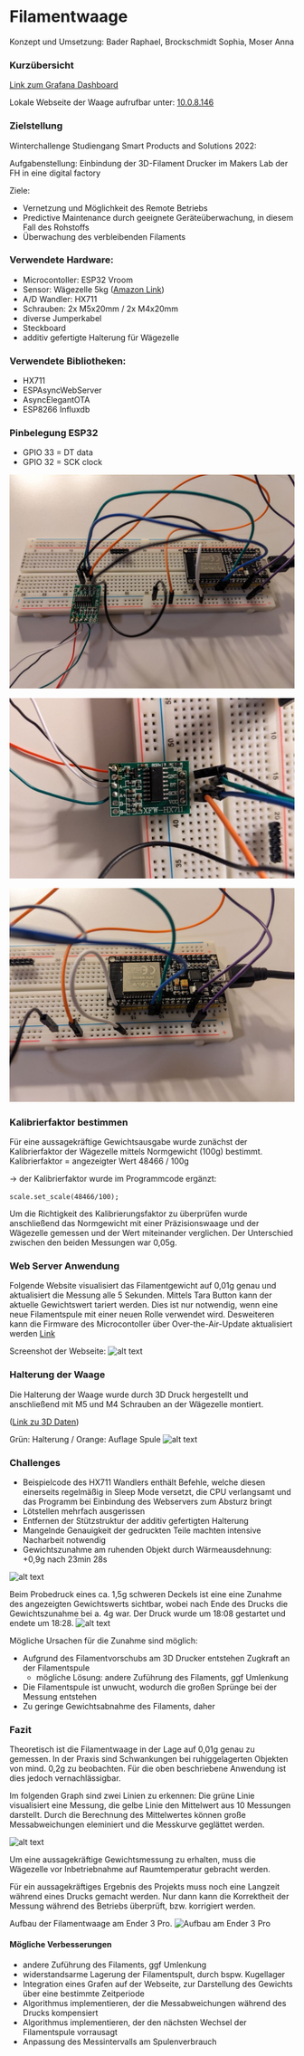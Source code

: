 # Filamentwaage

Konzept und Umsetzung: Bader Raphael, Brockschmidt Sophia, Moser Anna

### Kurzübersicht

[Link zum Grafana Dashboard](http://217.160.37.170:3000/d/aa0QPgJ4z/wagezelle-ender-3-pro?from=1676030184659&to=1676051784659&viewPanel=2&orgId=1&theme=dark)

Lokale Webseite der Waage aufrufbar unter: [10.0.8.146](10.0.8.146)

### Zielstellung

Winterchallenge Studiengang Smart Products and Solutions 2022:

Aufgabenstellung: Einbindung der 3D-Filament Drucker im Makers Lab der FH in eine digital factory

Ziele: 
- Vernetzung und Möglichkeit des Remote Betriebs
- Predictive Maintenance durch geeignete Geräteüberwachung, in diesem Fall des Rohstoffs
- Überwachung des verbleibenden Filaments

### Verwendete Hardware: 

- Microcontoller: ESP32 Vroom
- Sensor: Wägezelle 5kg ([Amazon Link](https://www.amazon.de/dp/B073GWX6J4?ref=ppx_yo2ov_dt_b_product_details&th=1))
- A/D Wandler: HX711
- Schrauben: 2x M5x20mm / 2x M4x20mm
- diverse Jumperkabel
- Steckboard
- additiv gefertigte Halterung für Wägezelle

### Verwendete Bibliotheken:
- HX711  
- ESPAsyncWebServer 
- AsyncElegantOTA
- ESP8266 Influxdb

### Pinbelegung ESP32

- GPIO 33 = DT data 
- GPIO 32 = SCK clock

![alt text](https://github.com/raphi2/Filamentwaage/blob/master/Fotos/Steckbrett_1.jpg?raw=true)

![alt text](https://github.com/raphi2/Filamentwaage/blob/master/Fotos/HX711.jpg?raw=true)

![alt text](https://github.com/raphi2/Filamentwaage/blob/master/Fotos/ESP32.jpg?raw=true)

### Kalibrierfaktor bestimmen
Für eine aussagekräftige Gewichtsausgabe wurde zunächst der Kalibrierfaktor der Wägezelle mittels Normgewicht (100g) bestimmt. 
Kalibrierfaktor = angezeigter Wert 48466 / 100g 

-> der Kalibrierfaktor wurde im Programmcode ergänzt:

```scale.set_scale(48466/100);```

Um die Richtigkeit des Kalibrierungsfaktor zu überprüfen wurde anschließend das Normgewicht mit einer Präzisionswaage und der Wägezelle gemessen und der Wert miteinander verglichen. Der Unterschied zwischen den beiden Messungen war 0,05g.

### Web Server Anwendung

Folgende Website visualisiert das Filamentgewicht auf 0,01g genau und aktualisiert die Messung alle 5 Sekunden. 
Mittels Tara Button kann der aktuelle Gewichtswert tariert werden. Dies ist nur notwendig, wenn eine neue Filamentspule mit einer neuen Rolle verwendet wird. 
Desweiteren kann die Firmware des Microcontoller über Over-the-Air-Update aktualisiert werden [Link](10.0.8.146/update)

Screenshot der Webseite:
![alt text](https://github.com/raphi2/Filamentwaage/blob/master/Fotos/Website.JPG?raw=true)

### Halterung der Waage

Die Halterung der Waage wurde durch 3D Druck hergestellt und anschließend mit M5 und M4 Schrauben an der Wägezelle montiert.

([Link zu 3D Daten](3D))

Grün: Halterung / Orange: Auflage Spule
![alt text](https://github.com/raphi2/Filamentwaage/blob/master/Fotos/3D_Konzept.jpg?raw=true)

### Challenges

- Beispielcode des HX711 Wandlers enthält Befehle, welche diesen einerseits regelmäßig in Sleep Mode versetzt, die CPU verlangsamt und das Programm bei Einbindung des Webservers zum Absturz bringt
- Lötstellen mehrfach ausgerissen
- Entfernen der Stützstruktur der additiv gefertigten Halterung
- Mangelnde Genauigkeit der gedruckten Teile machten intensive Nacharbeit notwendig
- Gewichtszunahme am ruhenden Objekt durch Wärmeausdehnung: +0,9g nach 23min 28s

![alt text](https://github.com/raphi2/Filamentwaage/blob/master/Fotos/Gewichtszunahme_neu.JPG?raw=true)

Beim Probedruck eines ca. 1,5g schweren Deckels ist eine eine Zunahme des angezeigten Gewichtswerts sichtbar, wobei nach Ende des Drucks die Gewichtszunahme bei a. 4g war. Der Druck wurde um 18:08 gestartet und endete um 18:28.
![alt text](https://github.com/raphi2/Filamentwaage/blob/master/Fotos/Druckversuch.JPG?raw=true)

Mögliche Ursachen für die Zunahme sind möglich:
- Aufgrund des Filamentvorschubs am 3D Drucker entstehen Zugkraft an der Filamentspule 
  - mögliche Lösung: andere Zuführung des Filaments, ggf Umlenkung
- Die Filamentspule ist unwucht, wodurch die großen Sprünge bei der Messung entstehen
- Zu geringe Gewichtsabnahme des Filaments, daher 

### Fazit

Theoretisch ist die Filamentwaage in der Lage auf 0,01g genau zu gemessen. In der Praxis sind Schwankungen bei ruhiggelagerten Objekten von mind. 0,2g zu beobachten. Für die oben beschriebene Anwendung ist dies jedoch vernachlässigbar.

Im folgenden Graph sind zwei Linien zu erkennen: 
Die grüne Linie visualisiert eine Messung, die gelbe Linie den Mittelwert aus 10 Messungen darstellt. Durch die Berechnung des Mittelwertes können große Messabweichungen eleminiert und die Messkurve geglättet werden.

![alt text](https://github.com/raphi2/Filamentwaage/blob/master/Fotos/Mittelwert_neu.JPG?raw=true)

Um eine aussagekräftige Gewichtsmessung zu erhalten, muss die Wägezelle vor Inbetriebnahme auf Raumtemperatur gebracht werden. 

Für ein aussagekräftiges Ergebnis des Projekts muss noch eine Langzeit während eines Drucks gemacht werden. Nur dann kann die Korrektheit der Messung während des Betriebs überprüft, bzw. korrigiert werden.

Aufbau der Filamentwaage am Ender 3 Pro.
![Aufbau am Ender 3 Pro](https://github.com/raphi2/Filamentwaage/blob/master/Fotos/Foto_1.jpg?raw=true)

#### Mögliche Verbesserungen

- andere Zuführung des Filaments, ggf Umlenkung
- widerstandsarme Lagerung der Filamentspult, durch bspw. Kugellager
- Integration eines Grafen auf der Webseite, zur Darstellung des Gewichts über eine bestimmte Zeitperiode
- Algorithmus implementieren, der die Messabweichungen während des Drucks kompensiert
- Algorithmus implementieren, der den nächsten Wechsel der Filamentspule vorrausagt
- Anpassung des Messintervalls am Spulenverbrauch


